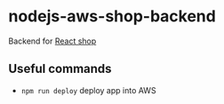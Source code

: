 # nodejs-aws-shop-backend

Backend for [React shop](https://github.com/mariia-zu/nodejs-aws-shop-react)

## Useful commands

* `npm run deploy`  deploy app into AWS
